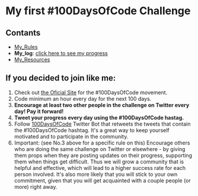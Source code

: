 # My first **#100DaysOfCode** Challenge

## Contants
* [My_Rules](https://github.com/AI-FAFA/100DaysOfCode-Log/blob/main/rules.md) 
* **My_log**: [click here to see my progress]()
* [My_Resources]()

## If you decided to join like me:
1. Check out [the Oficial Site](https://www.100daysofcode.com/) for the #100DaysOfCode movement. 
2. Code minimum an hour every day for the next 100 days.
3. **Encourage at least two other people in the challenge on Twitter every day! Pay it forward!**
4. **Tweet your progress every day using the #100DaysOfCode hastag.**
5. Follow [100DaysOfCode](https://twitter.com/_100DaysOfCode) Twitter Bot that retweets the tweets that contain the #100DaysOfCode hashtag. It's a great way to keep yourself motivated and to participate in the community. 
6. Important: (see No.3 above for a specific rule on this) Encourage others who are doing the same challenge on Twitter or elsewhere - by giving them props when they are posting updates on their progress, supporting them when things get difficult. Thus we will grow a community that is helpful and effective, which will lead to a higher success rate for each person involved. It's also more likely that you will stick to your own commitment, given that you will get acquainted with a couple people (or more) right away.
